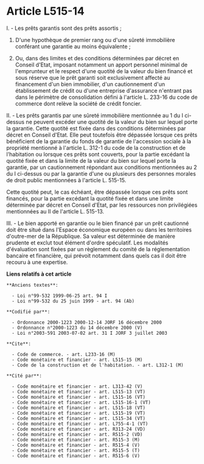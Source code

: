 # Article L515-14

I. - Les prêts garantis sont des prêts assortis ;

1. D'une hypothèque de premier rang ou d'une sûreté immobilière conférant une garantie au moins équivalente ;

2. Ou, dans des limites et des conditions déterminées par décret en Conseil d'Etat, imposant notamment un apport personnel
minimal de l'emprunteur et le respect d'une quotité de la valeur du bien financé et sous réserve que le prêt garanti soit
exclusivement affecté au financement d'un bien immobilier, d'un cautionnement d'un établissement de crédit ou d'une
entreprise d'assurance n'entrant pas dans le périmètre de consolidation défini à l'article L. 233-16 du code de commerce dont
relève la société de crédit foncier.

II. - Les prêts garantis par une sûreté immobilière mentionnée au 1 du I ci-dessus ne peuvent excéder une quotité de la
valeur du bien sur lequel porte la garantie. Cette quotité est fixée dans des conditions déterminées par décret en Conseil
d'Etat. Elle peut toutefois être dépassée lorsque ces prêts bénéficient de la garantie du fonds de garantie de l'accession
sociale à la propriété mentionné à l'article L. 312-1 du code de la construction et de l'habitation ou lorsque ces prêts sont
couverts, pour la partie excédant la quotité fixée et dans la limite de la valeur du bien sur lequel porte la garantie, par
un cautionnement répondant aux conditions mentionnées au 2 du I ci-dessus ou par la garantie d'une ou plusieurs des personnes
morales de droit public mentionnées à l'article L. 515-15.

Cette quotité peut, le cas échéant, être dépassée lorsque ces prêts sont financés, pour la partie excédant la quotité fixée
et dans une limite déterminée par décret en Conseil d'Etat, par les ressources non privilégiées mentionnées au II de
l'article L. 515-13.

III. - Le bien apporté en garantie ou le bien financé par un prêt cautionné doit être situé dans l'Espace économique européen
ou dans les territoires d'outre-mer de la République. Sa valeur est déterminée de manière prudente et exclut tout élément
d'ordre spéculatif. Les modalités d'évaluation sont fixées par un règlement du comité de la réglementation bancaire et
financière, qui prévoit notamment dans quels cas il doit être recouru à une expertise.

**Liens relatifs à cet article**

	**Anciens textes**:

	  - Loi n°99-532 1999-06-25 art. 94 I
	  - Loi n°99-532 du 25 juin 1999 - art. 94 (Ab)

	**Codifié par**:

	  - Ordonnance 2000-1223 2000-12-14 JORF 16 décembre 2000
	  - Ordonnance n°2000-1223 du 14 décembre 2000 (V)
	  - Loi n°2003-591 2003-07-02 art. 31 I JORF 3 juillet 2003

	**Cite**:

	  - Code de commerce. - art. L233-16 (M)
	  - Code monétaire et financier - art. L515-15 (M)
	  - Code de la construction et de l'habitation. - art. L312-1 (M)

	**Cité par**:

	  - Code monétaire et financier - art. L313-42 (V)
	  - Code monétaire et financier - art. L515-13 (VT)
	  - Code monétaire et financier - art. L515-16 (VT)
	  - Code monétaire et financier - art. L515-16-1 (VT)
	  - Code monétaire et financier - art. L515-18 (VT)
	  - Code monétaire et financier - art. L515-19 (VT)
	  - Code monétaire et financier - art. L515-34 (VT)
	  - Code monétaire et financier - art. L755-4-1 (VT)
	  - Code monétaire et financier - art. R313-24 (VD)
	  - Code monétaire et financier - art. R515-2 (VD)
	  - Code monétaire et financier - art. R515-3 (M)
	  - Code monétaire et financier - art. R515-4 (V)
	  - Code monétaire et financier - art. R515-5 (T)
	  - Code monétaire et financier - art. R515-6 (V)
